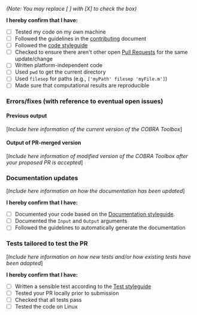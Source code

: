 *(Note: You may replace [ ] with [X] to check the box)*

**I hereby confirm that I have:**

- [ ] Tested my code on my own machine
- [ ] Followed the guidelines in the [contributing](https://github.com/opencobra/cobratoolbox/blob/documentation/.github/CONTRIBUTING.md) document
- [ ] Followed the [code styleguide](https://github.com/opencobra/cobratoolbox/blob/documentation/.github/CONTRIBUTING.md#code-styleguide)
- [ ] Checked to ensure there aren't other open [Pull Requests](https://github.com/opencobra/cobratoolbox/pulls) for the same update/change
- [ ] Written platform-independent code
- [ ] Used `pwd` to get the current directory
- [ ] Used `filesep` for paths (e.g., `['myPath' filesep 'myFile.m']`)
- [ ] Made sure that computational results are reproducible

### Errors/fixes (with reference to eventual open issues)

#### Previous output

[*Include here information of the current version of the COBRA Toolbox*]

#### Output of PR-merged version

[*Include here information of modified version of the COBRA Toolbox after your proposed PR is accepted*]

###  Documentation updates

[*Include here information on how the documentation has been updated*]

**I hereby confirm that I have:**

- [ ] Documented your code based on the [Documentation styleguide](#documentation-and-comments-styleguide).
- [ ] Documented the `Input` and `Output` arguments
- [ ] Followed the guidelines to automatically generate the documentation

###  Tests tailored to test the PR

[*Include here information on how new tests and/or how existing tests have been adapted*]

**I hereby confirm that I have:**

- [ ] Written a sensible test according to the [Test styleguide](#test-styleguide)
- [ ] Tested your PR locally prior to submission
- [ ] Checked that all tests pass
- [ ] Tested the code on Linux
